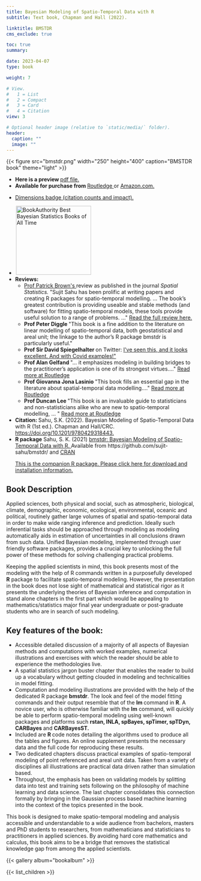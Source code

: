 ```yaml
---
title: Bayesian Modeling of Spatio-Temporal Data with R
subtitle: Text book, Chapman and Hall (2022).   

linktitle: BMSTDR
cms_exclude: true

toc: true
summary: 

date: 2023-04-07
type: book

weight: 7

# View.
#   1 = List
#   2 = Compact
#   3 = Card
#   4 = Citation
view: 3

# Optional header image (relative to `static/media/` folder).
header:
  caption: ""
  image: ""
---
```


{{< figure src="bmstdr.png" width="250" height="400" caption="BMSTDR book" theme="light" >}}

<ul>  
<li> <b> Here is a preview </b> <a href="https://www.soton.ac.uk/~sks/bmbook/preview.pdf"> pdf file. </a>  

<li> <b> Available for purchase from </b>  <a href="https://www.routledge.com/Bayesian-Modeling-of-Spatio-Temporal-Data-with-R/Sahu/p/book/9780367277987">  Routledge </a> or <a href="https://www.amazon.com/Bayesian-Modeling-Spatio-Temporal-Interdisciplinary-Statistics-ebook/dp/B09PNML5F7/ref=sr_1_1?crid=2KJTUFWQQRVSO&keywords=bayesian+modeling+of+spatio-temporal+data+with+r&qid=1643222390&sprefix=Bayesian+modeling+of+spatio-%2Caps%2C126&sr=8-1"> Amazon.com.</a> 
<li> <span class="__dimensions_badge_embed__" data-doi="10.1201/9780429318443"></span><script async src="https://badge.dimensions.ai/badge.js" charset="utf-8"></script>

<a href="https://badge.dimensions.ai/details/id/pub.1144241223"> Dimensions badge (citation counts and impact). </a>
<li> 
 <a class="ba-award" href="https://bookauthority.org/books/best-bayesian-statistics-books?t=158olq&s=award&book=0367277980" target="_blank" style="margin:2px; outline:0"><img src="https://award.bookauthority.org/best-bayesian-statistics-books.png?b=0367277980&c=1&v=6&w=200" style="width:200px; height:183px; border:0" alt="BookAuthority Best Bayesian Statistics Books of All Time"/></a>
</li>

<li> <b> Reviews: </b>
<ul>
<li> <a href="https://www.statistics.utoronto.ca/people/directories/all-faculty/patrick-brown"> Prof Patrick Brown's </a> review as published in the journal  <i> Spatial Statistics. </i>  "Sujit Sahu has been prolific at writing papers and creating R packages for spatio-temporal modelling. ... The book’s greatest contribution is providing useable and stable methods (and software) for fitting spatio-temporal models, these tools provide useful solution to a range of problems. ..." <a href="spasta_review.pdf"> Read the full review here. </a>

<li> <b> Prof Peter Diggle </b>  "This book is a fine addition to the literature on linear modelling of spatio-temporal data, both geostatistical and areal unit; the linkage to the author’s R package bmstdr is particularly useful."

<li> <b> Prof Sir David Spiegelhalter </b> on Twitter:  <a href="https://twitter.com/d_spiegel/status/1494272959506264068"> I've seen this, and it looks excellent. And with Covid examples!" </a> 

<li> <b> Prof Alan Gelfand </b> "... it emphasizes modeling in building bridges to the practitioner’s application is one of its strongest virtues...." 
<a href="https://www.routledge.com/Bayesian-Modeling-of-Spatio-Temporal-Data-with-R/Sahu/p/book/9780367277987"> Read more at Routledge </a> 

<li>  <b> Prof Giovanna Jona Lasinio </b> "This book fills an essential gap in the literature about spatial-temporal data modelling...."
<a href="https://www.routledge.com/Bayesian-Modeling-of-Spatio-Temporal-Data-with-R/Sahu/p/book/9780367277987"> Read more at Routledge </a> 

<li>  <b> Prof Duncan Lee </b> "This book is an invaluable guide to statisticians and non-statisticians alike who are new to spatio-temporal modelling, ... " 
<a href="https://www.routledge.com/Bayesian-Modeling-of-Spatio-Temporal-Data-with-R/Sahu/p/book/9780367277987"> Read more at Routledge </a> 
</ul> 

  <li> <b> Citation: </b> 
  Sahu, S.K. (2022). Bayesian Modeling of Spatio-Temporal Data with R (1st ed.). Chapman and Hall/CRC. <a href="https://doi.org/10.1201/9780429318443">  https://doi.org/10.1201/9780429318443. </a>
  <br>
<li> <b> R package</b> Sahu, S. K.  (2021) <a href="/bmbook/bmstdr-vig_version.html"> bmstdr: Bayesian Modeling of Spatio-Temporal Data with R. </a>
Available from https://github.com/sujit-sahu/bmstdr/ and <a href="https://CRAN.R-project.org/package=bmstdr"> CRAN </a>
<p>
   <a href="/#bmstdr"> This is the companion R package. Please click here for download and installation information. </a>
</ul>  

<h2> Book Description </h2>

Applied sciences, both physical and social,  such as atmospheric, biological, climate, demographic, economic, ecological, environmental, oceanic and political,  routinely gather large volumes of spatial and spatio-temporal data in order to make wide ranging inference and prediction. Ideally such   inferential tasks should be  approached through modeling as modeling automatically aids in estimation of uncertainties in all conclusions drawn from such data. Unified Bayesian modeling, implemented through user friendly software packages, provides a crucial key to unlocking the full power of these methods for solving challenging practical problems. 
<p> 
Keeping the applied scientists  in mind, this book presents most of the modeling with the help of R commands written in a purposefully developed <b> R</b> package to  facilitate spatio-temporal modeling. However, the presentation in the book does not lose sight of mathematical and statistical rigor as it presents the underlying theories of Bayesian inference and computation in stand alone chapters in the first part which would be appealing to  mathematics/statistics major final year undergraduate or post-graduate students who are in search of such modeling.

<h2>  Key features of the book: </h2>



<ul>
<li> Accessible detailed discussion of a majority of all aspects of Bayesian methods and computations with worked examples, numerical illustrations and exercises with which the reader should be able to experience the methodologies live.
</li> 
<li> A spatial statistics jargon buster chapter that enables the reader to build up a vocabulary without getting clouded in modeling and technicalities in model fitting.
</li>
<li> Computation and modeling illustrations are provided with the help of the dedicated R package <b> bmstdr</b>. The look and feel of the model fitting commands and their output resemble that of the <b> lm </b> command in <b> R</b>. A novice user, who is  otherwise familiar with the <b> lm</b> command, will quickly be able to perform spatio-temporal modeling using well-known packages and platforms such <b> rstan, INLA, spBayes, spTimer, spTDyn, CARBayes </b> and  <b> CARBayesST. </b>
  </li>
  
<li> Included are <b> R </b> code notes detailing the algorithms used to produce all the tables and figures. An online supplement presents the necessary data and the full code for reproducing these results.
  </li>
<li> Two dedicated chapters discuss practical examples  of spatio-temporal modeling of point referenced and areal unit data. Taken from a variety of disciplines all illustrations are practical data driven rather than simulation based. 
  </li>
<li> Throughout, the emphasis has been on validating models by splitting data into test and training sets following on the philosophy of machine learning and data science. The last chapter consolidates this connection formally by bringing in the Gaussian process based machine learning into the context of the topics  presented in the book.   
  </li>
</ul>

<p>
This book is designed to make spatio-temporal modeling and analysis accessible and understandable to a wide audience from bachelors, masters and PhD students to researchers, from mathematicians and statisticians to practitioners in applied sciences.
By avoiding hard core mathematics and calculus, this book aims to be a bridge that removes the statistical knowledge gap from among the applied scientists. 
</p>

<!-- Here is a: 
  <a href="https://www.sujitsahu.com/bmbook/9780429318443_webpdf.pdf"> web pdf version of the book. </a>  -->



{{< gallery album="bookalbum" >}}

{{< list_children >}} 
